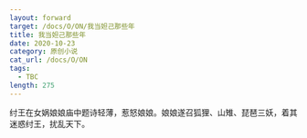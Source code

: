 ```yaml
---
layout: forward
target: /docs/O/ON/我当妲己那些年
title: 我当妲己那些年
date: 2020-10-23
category: 原创小说
cat_url: /docs/O/ON
tags: 
  - TBC
length: 275
---
```


纣王在女娲娘娘庙中题诗轻薄，惹怒娘娘。娘娘遂召狐狸、山雉、琵琶三妖，着其迷惑纣王，扰乱天下。
